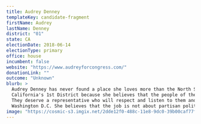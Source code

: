 ```yaml
---
title: Audrey Denney
templateKey: candidate-fragment
firstName: Audrey
lastName: Denney
district: "01"
state: CA
electionDate: 2018-06-14
electionType: primary
office: house
incumbent: false
website: "https://www.audreyforcongress.com/"
donationLink: ""
outcome: "Unknown"
blurb: >
  Audrey Denney has never found a place she loves more than the North State. She is running for Congress in
  California's 1st District because she believes that the people of the North State deserve better.
  They deserve a representative who will respect and listen to them and who will fight for their needs and concerns in
  Washington D.C. She believes that the job is not about partisan politics, but about bringing people together, and finding a way forward as a community, a region, and a nation.
image: "https://cosmic-s3.imgix.net/2dde12f0-488c-11e8-9dc0-39b00caf77fe-JD_Site_AudreyDenney_1000x600_042318.jpg"
---
```

